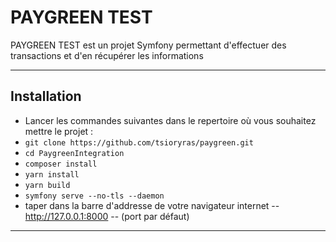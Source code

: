 # PAYGREEN TEST

PAYGREEN TEST est un projet Symfony permettant d'effectuer des transactions et d'en récupérer les informations 

---
## Installation

* Lancer les commandes suivantes dans le repertoire où vous souhaitez mettre le projet : 
* `git clone https://github.com/tsioryras/paygreen.git`
* `cd PaygreenIntegration`
* `composer install`
* `yarn install`
* `yarn build`
* `symfony serve --no-tls --daemon`
* taper dans la barre d'addresse de votre navigateur internet -- http://127.0.0.1:8000 -- (port par défaut)

---
